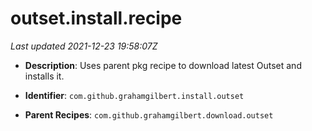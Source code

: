 # outset.install.recipe

_Last updated 2021-12-23 19:58:07Z_

- **Description**: Uses parent pkg recipe to download latest Outset and installs it.

- **Identifier**: `com.github.grahamgilbert.install.outset`

- **Parent Recipes**: `com.github.grahamgilbert.download.outset`